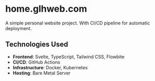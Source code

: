 # home.glhweb.com

A simple personal website project. With CI/CD pipeline for automatic deployment.

## Technologies Used
- **Frontend**: Svelte, TypeScript, Tailwind CSS, Flowbite
- **CI/CD**: GitHub Actions
- **Infrastructure**: Docker, Kubernetes
- **Hosting**: Bare Metal Server